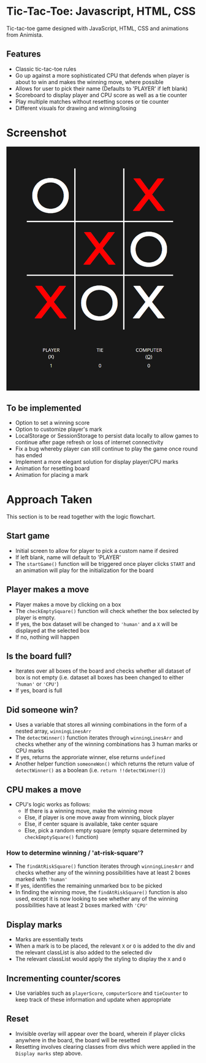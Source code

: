 # Tic-Tac-Toe: Javascript, HTML, CSS

Tic-tac-toe game designed with JavaScript, HTML, CSS and animations from Animista.

## Features

- Classic tic-tac-toe rules
- Go up against a more sophisticated CPU that defends when player is about to win and makes the winning move, where possible
- Allows for user to pick their name (Defaults to 'PLAYER' if left blank)
- Scoreboard to display player and CPU score as well as a tie counter
- Play multiple matches without resetting scores or tie counter
- Different visuals for drawing and winning/losing

# Screenshot

![Winning/Losing](tic-tac-toeScreenshot.PNG)

## To be implemented

- Option to set a winning score
- Option to customize player's mark
- LocalStorage or SessionStorage to persist data locally to allow games to continue after page refresh or loss of internet connectivity
- Fix a bug whereby player can still continue to play the game once round has ended
- Implement a more elegant solution for display player/CPU marks
- Animation for resetting board
- Animation for placing a mark

# Approach Taken

This section is to be read together with the logic flowchart.

## Start game

- Initial screen to allow for player to pick a custom name if desired
- If left blank, name will default to 'PLAYER'
- The `startGame()` function will be triggered once player clicks `START` and an animation will play for the initialization for the board

## Player makes a move

- Player makes a move by clicking on a box
- The `checkEmptySquare()` function will check whether the box selected by player is empty.
- If yes, the box dataset will be changed to `'human'` and a `X` will be displayed at the selected box
- If no, nothing will happen

## Is the board full?

- Iterates over all boxes of the board and checks whether all dataset of box is not empty (i.e. dataset all boxes has been changed to either `'human'` or `'CPU'`)
- If yes, board is full

## Did someone win?

- Uses a variable that stores all winning combinations in the form of a nested array, `winningLinesArr`
- The `detectWinner()` function iterates through `winningLinesArr` and checks whether any of the winning combinations has 3 human marks or CPU marks
- If yes, returns the approriate winner, else returns `undefined`
- Another helper function `someoneWon()` which returns the return value of `detectWinner()` as a boolean (i.e. `return !!detectWinner()`)

## CPU makes a move

- CPU's logic works as follows:
  - If there is a winning move, make the winning move
  - Else, if player is one move away from winning, block player
  - Else, if center square is available, take center square
  - Else, pick a random empty square (empty square determined by `checkEmptySquare()` function)

### How to determine winning / 'at-risk-square'?

- The `findAtRiskSquare()` function iterates through `winningLinesArr` and checks whether any of the winning possibilities have at least 2 boxes marked with `'human'`
- If yes, identifies the remaining unmarked box to be picked
- In finding the winning move, the `findAtRiskSquare()` function is also used, except it is now looking to see whether any of the winning possibilities have at least 2 boxes marked with `'CPU'`

## Display marks

- Marks are essentially texts
- When a mark is to be placed, the relevant `X` or `O` is added to the div and the relevant classList is also added to the selected div
- The relevant classList would apply the styling to display the `X` and `O`

## Incrementing counter/scores

- Use variables such as `playerScore`, `computerScore` and `tieCounter` to keep track of these information and update when appropriate

## Reset

- Invisible overlay will appear over the board, wherein if player clicks anywhere in the board, the board will be resetted
- Resetting involves clearing classes from divs which were applied in the `Display marks` step above.
